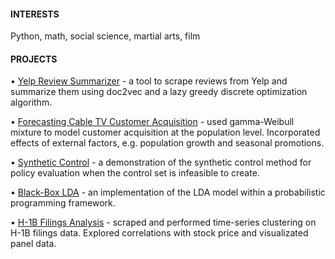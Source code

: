 #### INTERESTS

Python, math, social science, martial arts, film

#### PROJECTS

• [Yelp Review Summarizer](https://github.com/TheShiya/yelp-review-summarizer) - 
a tool to scrape reviews from Yelp and summarize them using doc2vec and a lazy greedy discrete optimization algorithm.

• [Forecasting Cable TV Customer Acquisition](https://github.com/TheShiya/past-academic-projects/blob/master/customer_acquisition_forecast.pdf) - 
used gamma-Weibull mixture to model customer acquisition at the population level. Incorporated effects of external factors, e.g. population growth and seasonal promotions.

• [Synthetic Control](https://github.com/TheShiya/synthetic-control-project) - 
a demonstration of the synthetic control method for policy evaluation when the control set is infeasible to create.

• [Black-Box LDA](https://github.com/TheShiya/lda-topic-modeling-with-pyro) - 
an implementation of the LDA model within a probabilistic programming framework.

• [H-1B Filings Analysis](https://github.com/TheShiya/h1b-filing-stock-return-analysis) - 
scraped and performed time-series clustering on H-1B filings data. Explored correlations with stock price and visualizated panel data.

